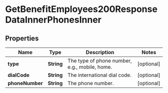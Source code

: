 

# GetBenefitEmployees200ResponseDataInnerPhonesInner


## Properties

| Name | Type | Description | Notes |
|------------ | ------------- | ------------- | -------------|
|**type** | **String** | The type of phone number, e.g., mobile, home. |  [optional] |
|**dialCode** | **String** | The international dial code. |  [optional] |
|**phoneNumber** | **String** | The phone number. |  [optional] |



